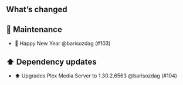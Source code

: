 ## What’s changed

## 🧰 Maintenance

- 🎉️ Happy New Year @barisozdag (#103)

## ⬆️ Dependency updates

- ⬆️ Upgrades Plex Media Server to 1.30.2.6563 @barisozdag (#104)
